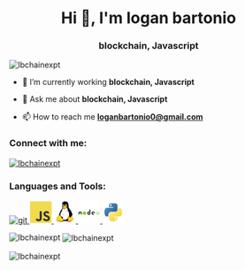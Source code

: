 <h1 align="center">Hi 👋, I'm logan bartonio</h1>
<h3 align="center">blockchain, Javascript</h3>

<p align="left"> <img src="https://komarev.com/ghpvc/?username=lbchainexpt&label=Profile%20views&color=0e75b6&style=flat" alt="lbchainexpt" /> </p>

- 🌱 I’m currently working **blockchain, Javascript**

- 💬 Ask me about **blockchain, Javascript**

- 📫 How to reach me **loganbartonio0@gmail.com**

<h3 align="left">Connect with me:</h3>
<p align="left">
<a href="https://dev.to/lbchainexpt" target="blank"><img align="center" src="https://raw.githubusercontent.com/rahuldkjain/github-profile-readme-generator/master/src/images/icons/Social/devto.svg" alt="lbchainexpt" height="30" width="40" /></a>
</p>

<h3 align="left">Languages and Tools:</h3>
<p align="left"> <a href="https://git-scm.com/" target="_blank" rel="noreferrer"> <img src="https://www.vectorlogo.zone/logos/git-scm/git-scm-icon.svg" alt="git" width="40" height="40"/> </a> <a href="https://developer.mozilla.org/en-US/docs/Web/JavaScript" target="_blank" rel="noreferrer"> <img src="https://raw.githubusercontent.com/devicons/devicon/master/icons/javascript/javascript-original.svg" alt="javascript" width="40" height="40"/> </a> <a href="https://www.linux.org/" target="_blank" rel="noreferrer"> <img src="https://raw.githubusercontent.com/devicons/devicon/master/icons/linux/linux-original.svg" alt="linux" width="40" height="40"/> </a> <a href="https://nodejs.org" target="_blank" rel="noreferrer"> <img src="https://raw.githubusercontent.com/devicons/devicon/master/icons/nodejs/nodejs-original-wordmark.svg" alt="nodejs" width="40" height="40"/> </a> <a href="https://www.python.org" target="_blank" rel="noreferrer"> <img src="https://raw.githubusercontent.com/devicons/devicon/master/icons/python/python-original.svg" alt="python" width="40" height="40"/> </a> </p>

<p><img align="left" src="https://github-readme-stats.vercel.app/api/top-langs?username=lbchainexpt&show_icons=true&locale=en&layout=compact" alt="lbchainexpt" /></p>

<p>&nbsp;<img align="center" src="https://github-readme-stats.vercel.app/api?username=lbchainexpt&show_icons=true&locale=en" alt="lbchainexpt" /></p>

<p><img align="center" src="https://github-readme-streak-stats.herokuapp.com/?user=lbchainexpt&" alt="lbchainexpt" /></p>
